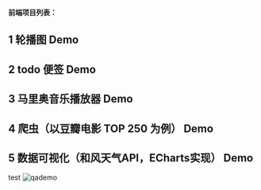 **前端项目列表：**
## 1 轮播图 Demo
## 2 todo 便签 Demo
## 3 马里奥音乐播放器 Demo
## 4 爬虫（以豆瓣电影 TOP 250 为例） Demo
## 5 数据可视化（和风天气API，ECharts实现） Demo

test
![](https://github.com/nbhaohao/FePractice/blob/master/qaDemo/qaDemo.gif "qademo")
